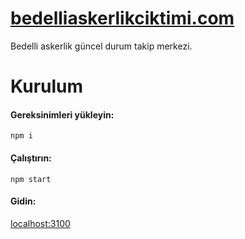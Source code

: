 # [bedelliaskerlikciktimi.com](http://bedelliaskerlikciktimi.com)
Bedelli askerlik güncel durum takip merkezi.

# Kurulum
#### Gereksinimleri yükleyin:
    npm i

#### Çalıştırın:
    npm start

#### Gidin:
[localhost:3100](http://localhost:3100)
